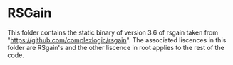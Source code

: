 # RSGain
This folder contains the static binary of version 3.6 of rsgain taken from "https://github.com/complexlogic/rsgain". The associated liscences in this folder are RSgain's and the other liscence in root applies to the rest of the code.